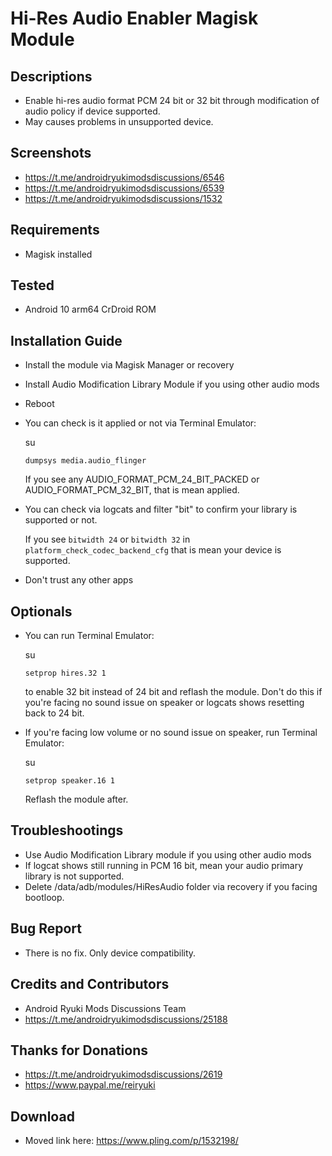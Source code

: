 # Hi-Res Audio Enabler Magisk Module

## Descriptions
- Enable hi-res audio format PCM 24 bit or 32 bit through modification of audio policy if device supported. 
- May causes problems in unsupported device.

## Screenshots
- https://t.me/androidryukimodsdiscussions/6546
- https://t.me/androidryukimodsdiscussions/6539
- https://t.me/androidryukimodsdiscussions/1532

## Requirements
- Magisk installed

## Tested
- Android 10 arm64 CrDroid ROM

## Installation Guide
- Install the module via Magisk Manager or recovery
- Install Audio Modification Library Module if you using other audio mods
- Reboot
- You can check is it applied or not via Terminal Emulator:

  su

  `dumpsys media.audio_flinger`

  If you see any AUDIO_FORMAT_PCM_24_BIT_PACKED or AUDIO_FORMAT_PCM_32_BIT, that is mean applied.

- You can check via logcats and filter "bit" to confirm your library is supported or not.
  
  If you see `bitwidth 24` or `bitwidth 32` in `platform_check_codec_backend_cfg` that is mean your device is supported.

- Don't trust any other apps

## Optionals
- You can run Terminal Emulator:

  su

  `setprop hires.32 1`

  to enable 32 bit instead of 24 bit and reflash the module. Don't do this if you're facing no sound issue on speaker or logcats shows resetting back to 24 bit.

- If you're facing low volume or no sound issue on speaker, run Terminal Emulator:

  su

  `setprop speaker.16 1`

  Reflash the module after.

## Troubleshootings
- Use Audio Modification Library module if you using other audio mods
- If logcat shows still running in PCM 16 bit, mean your audio primary library is not supported.
- Delete /data/adb/modules/HiResAudio folder via recovery if you facing bootloop.

## Bug Report
- There is no fix. Only device compatibility.

## Credits and Contributors
- Android Ryuki Mods Discussions Team
- https://t.me/androidryukimodsdiscussions/25188

## Thanks for Donations
- https://t.me/androidryukimodsdiscussions/2619
- https://www.paypal.me/reiryuki

## Download
- Moved link here: https://www.pling.com/p/1532198/
